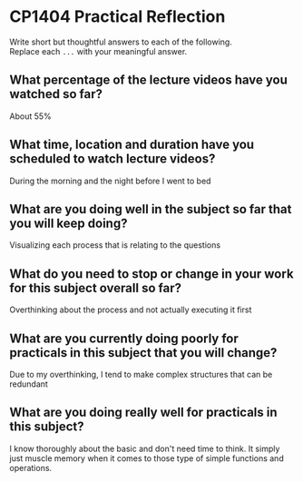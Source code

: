 # CP1404 Practical Reflection

Write short but thoughtful answers to each of the following.  
Replace each `...` with your meaningful answer.

## What percentage of the lecture videos have you watched so far?

About 55%

## What time, location and duration have you scheduled to watch lecture videos?

During the morning and the night before I went to bed

## What are you doing well in the subject so far that you will keep doing?

Visualizing each process that is relating to the questions 

## What do you need to stop or change in your work for this subject overall so far?

Overthinking about the process and not actually executing it first

## What are you currently doing poorly for practicals in this subject that you will change?

Due to my overthinking, I tend to make complex structures that can be redundant 

## What are you doing really well for practicals in this subject?

I know thoroughly about the basic and don't need time to think. It simply just muscle memory when it comes 
to those type of simple functions and operations. 
